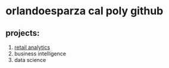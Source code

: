 # orlandoesparza cal poly github
## projects:

1. [retail analytics](https://linkmehere.com)
2. business intelligence
3. data science
